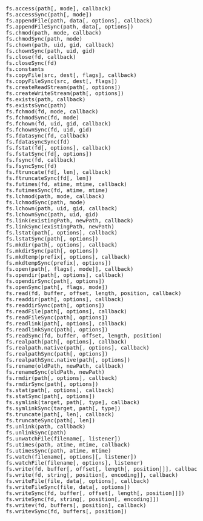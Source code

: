 <pre>
fs.access(path[, mode], callback)
fs.accessSync(path[, mode])
fs.appendFile(path, data[, options], callback)
fs.appendFileSync(path, data[, options])
fs.chmod(path, mode, callback)
fs.chmodSync(path, mode)
fs.chown(path, uid, gid, callback)
fs.chownSync(path, uid, gid)
fs.close(fd, callback)
fs.closeSync(fd)
fs.constants
fs.copyFile(src, dest[, flags], callback)
fs.copyFileSync(src, dest[, flags])
fs.createReadStream(path[, options])
fs.createWriteStream(path[, options])
fs.exists(path, callback)
fs.existsSync(path)
fs.fchmod(fd, mode, callback)
fs.fchmodSync(fd, mode)
fs.fchown(fd, uid, gid, callback)
fs.fchownSync(fd, uid, gid)
fs.fdatasync(fd, callback)
fs.fdatasyncSync(fd)
fs.fstat(fd[, options], callback)
fs.fstatSync(fd[, options])
fs.fsync(fd, callback)
fs.fsyncSync(fd)
fs.ftruncate(fd[, len], callback)
fs.ftruncateSync(fd[, len])
fs.futimes(fd, atime, mtime, callback)
fs.futimesSync(fd, atime, mtime)
fs.lchmod(path, mode, callback)
fs.lchmodSync(path, mode)
fs.lchown(path, uid, gid, callback)
fs.lchownSync(path, uid, gid)
fs.link(existingPath, newPath, callback)
fs.linkSync(existingPath, newPath)
fs.lstat(path[, options], callback)
fs.lstatSync(path[, options])
fs.mkdir(path[, options], callback)
fs.mkdirSync(path[, options])
fs.mkdtemp(prefix[, options], callback)
fs.mkdtempSync(prefix[, options])
fs.open(path[, flags[, mode]], callback)
fs.opendir(path[, options], callback)
fs.opendirSync(path[, options])
fs.openSync(path[, flags, mode])
fs.read(fd, buffer, offset, length, position, callback)
fs.readdir(path[, options], callback)
fs.readdirSync(path[, options])
fs.readFile(path[, options], callback)
fs.readFileSync(path[, options])
fs.readlink(path[, options], callback)
fs.readlinkSync(path[, options])
fs.readSync(fd, buffer, offset, length, position)
fs.realpath(path[, options], callback)
fs.realpath.native(path[, options], callback)
fs.realpathSync(path[, options])
fs.realpathSync.native(path[, options])
fs.rename(oldPath, newPath, callback)
fs.renameSync(oldPath, newPath)
fs.rmdir(path[, options], callback)
fs.rmdirSync(path[, options])
fs.stat(path[, options], callback)
fs.statSync(path[, options])
fs.symlink(target, path[, type], callback)
fs.symlinkSync(target, path[, type])
fs.truncate(path[, len], callback)
fs.truncateSync(path[, len])
fs.unlink(path, callback)
fs.unlinkSync(path)
fs.unwatchFile(filename[, listener])
fs.utimes(path, atime, mtime, callback)
fs.utimesSync(path, atime, mtime)
fs.watch(filename[, options][, listener])
fs.watchFile(filename[, options], listener)
fs.write(fd, buffer[, offset[, length[, position]]], callback)
fs.write(fd, string[, position[, encoding]], callback)
fs.writeFile(file, data[, options], callback)
fs.writeFileSync(file, data[, options])
fs.writeSync(fd, buffer[, offset[, length[, position]]])
fs.writeSync(fd, string[, position[, encoding]])
fs.writev(fd, buffers[, position], callback)
fs.writevSync(fd, buffers[, position])
</pre>
